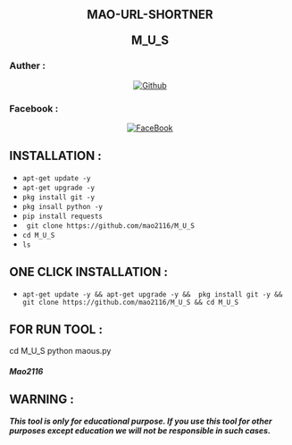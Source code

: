 <h2>
<p align="center" color='#686868ff'>MAO-URL-SHORTNER<p/>
 <p align="center">M_U_S</p>
</h2>

### Auther :
<p align="center">
<a href="https://github.com/mao2116"><img title="Github" src="https://img.shields.io/badge/mao2116-grey?style=for-the-badge&logo=github"></a> </p>

### Facebook :
<p align="center"> 
<a href="https://www.facebook.com/ekramul.hassan.79827"><img title="FaceBook" src="https://img.shields.io/badge/FB-Ekramul Hassan-lightgrey?style=for-the-badge&logo=facebook"></a>
</p>



## INSTALLATION  :

* `apt-get update -y`
* `apt-get upgrade -y`
* `pkg install git -y`
* `pkg insall python -y`
* `pip install requests`
* ` git clone https://github.com/mao2116/M_U_S`
* `cd M_U_S`
* `ls`

## ONE CLICK INSTALLATION :
* `apt-get update -y && apt-get upgrade -y &&  pkg install git -y && git clone https://github.com/mao2116/M_U_S && cd M_U_S `


## FOR RUN TOOL :
cd M_U_S
python maous.py



##### Mao2116

## WARNING : 
***This tool is only for educational purpose. If you use this tool for other purposes except education we will not be responsible in such cases.***

